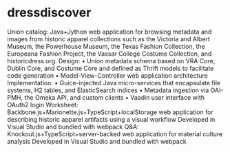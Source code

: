 # dressdiscover

Union catalog:
Java+Jython web application for browsing metadata and images from historic apparel collections such as 
the Victoria and Albert Museum, the Powerhouse Museum, the Texas Fashion Collection, the Europeana
Fashion Project, the Vassar College Costume Collection, and historicdress.org.
Design:
• Union metadata schema based on VRA Core, Dublin Core, and Costume Core and defined as Thrift
models to facilitate code generation
• Model-View-Controller web application architecture
Implementation:
• Guice-injected Java micro-services that encapsulate file systems, H2 tables, and ElasticSearch indices
• Metadata ingestion via OAI-PMH, the Omeka API, and custom clients
• Vaadin user interface with OAuth2 login
Worksheet:
Backbone.js+Marionette.js+TypeScript+localStorage web application for describing historic apparel artifacts
using a visual workflow
Developed in Visual Studio and bundled with webpack
Q&A:
Knockout.js+TypeScript+server-backed web application for material culture analysis
Developed in Visual Studio and bundled with webpack